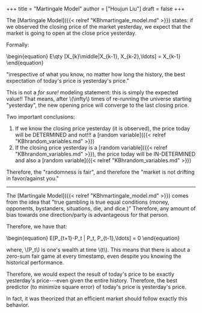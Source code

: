 +++
title = "Martingale Model"
author = ["Houjun Liu"]
draft = false
+++

The [Martingale Model]({{< relref "KBhmartingale_model.md" >}}) states: if we observed the closing price of the market yesterday, we expect that the market is going to open at the close price yesterday.

Formally:

\begin{equation}
E\qty [X\_{k}\middle|X\_{k-1}, X\_{k-2},\ldots] = X\_{k-1}
\end{equation}

"irrespective of what you know, no matter how long the history, the best expectation of today's price is yesterday's price."

This is not a _for sure!_ modeling statement: this is simply the expected value!! That means, after \\(\infty\\) times of re-running the universe starting "yesterday", the new opening price will converge to the last closing price.

Two important conclusions:

1.  If we know the closing price yesterday (it is observed), the price today will be DETERMINED and not!!! a [random variable]({{< relref "KBhrandom_variables.md" >}})
2.  If the closing price yesterday is a [random variable]({{< relref "KBhrandom_variables.md" >}}), the price today will be IN-DETERMINED and also a [random variable]({{< relref "KBhrandom_variables.md" >}})

Therefore, the "randomness is fair", and therefore the "market is not drifting in favor/against you."

---

The [Martingale Model]({{< relref "KBhmartingale_model.md" >}}) comes from the idea that "true gambling is true equal conditions (money, opponents, bystanders, situations, die, and dice.)" Therefore, any amount of bias towards one direction/party is advantageous for that person.

Therefore, we have that:

\begin{equation}
    E[P\_{t+1}-P\_t | P\_t, P\_{t-1},\ldots] = 0
\end{equation}

where, \\(P\_t\\) is one's wealth at time \\(t\\). This means that there is about a zero-sum fair game at every timestamp, even despite you knowing the historical performance.

Therefore, we would expect the result of today's price to be exactly yesterday's price---even given the entire history. Therefore, the best predictor (to minimize square error) of today's price is yesterday's price.

In fact, it was theorized that an efficient market should follow exactly this behavior.